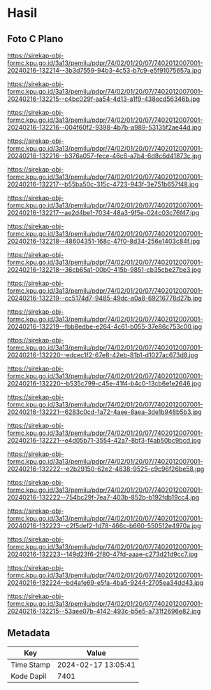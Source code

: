 # Hasil

## Foto C Plano

https://sirekap-obj-formc.kpu.go.id/3a13/pemilu/pdpr/74/02/01/20/07/7402012007001-20240216-132214--3b3d7559-94b3-4c53-b7c9-e5f91075657a.jpg

https://sirekap-obj-formc.kpu.go.id/3a13/pemilu/pdpr/74/02/01/20/07/7402012007001-20240216-132215--c4bc029f-aa54-4d13-a1f9-438ecd56346b.jpg

https://sirekap-obj-formc.kpu.go.id/3a13/pemilu/pdpr/74/02/01/20/07/7402012007001-20240216-132216--004f60f2-9398-4b7b-a989-53135f2ae44d.jpg

https://sirekap-obj-formc.kpu.go.id/3a13/pemilu/pdpr/74/02/01/20/07/7402012007001-20240216-132216--b376a057-fece-46c6-a7b4-6d8c6d41873c.jpg

https://sirekap-obj-formc.kpu.go.id/3a13/pemilu/pdpr/74/02/01/20/07/7402012007001-20240216-132217--b55ba50c-315c-4723-943f-3e751b657f48.jpg

https://sirekap-obj-formc.kpu.go.id/3a13/pemilu/pdpr/74/02/01/20/07/7402012007001-20240216-132217--ae2d4be1-7034-48a3-9f5e-024c03c76f47.jpg

https://sirekap-obj-formc.kpu.go.id/3a13/pemilu/pdpr/74/02/01/20/07/7402012007001-20240216-132218--48604351-168c-47f0-8d34-256e1403c84f.jpg

https://sirekap-obj-formc.kpu.go.id/3a13/pemilu/pdpr/74/02/01/20/07/7402012007001-20240216-132218--36cb65a1-00b0-415b-9851-cb35cbe27be3.jpg

https://sirekap-obj-formc.kpu.go.id/3a13/pemilu/pdpr/74/02/01/20/07/7402012007001-20240216-132219--cc5174d7-9485-49dc-a0a8-69216778d27b.jpg

https://sirekap-obj-formc.kpu.go.id/3a13/pemilu/pdpr/74/02/01/20/07/7402012007001-20240216-132219--fbb8edbe-e264-4c61-b055-37e86c753c00.jpg

https://sirekap-obj-formc.kpu.go.id/3a13/pemilu/pdpr/74/02/01/20/07/7402012007001-20240216-132220--edcec1f2-67e8-42eb-81b1-d1027ac673d8.jpg

https://sirekap-obj-formc.kpu.go.id/3a13/pemilu/pdpr/74/02/01/20/07/7402012007001-20240216-132220--b535c799-c45e-41f4-b4c0-13cb6e1e2646.jpg

https://sirekap-obj-formc.kpu.go.id/3a13/pemilu/pdpr/74/02/01/20/07/7402012007001-20240216-132221--6283c0cd-1a72-4aee-8aea-3de1b948b5b3.jpg

https://sirekap-obj-formc.kpu.go.id/3a13/pemilu/pdpr/74/02/01/20/07/7402012007001-20240216-132221--e4d05b71-3554-42a7-8bf3-f4ab50bc9bcd.jpg

https://sirekap-obj-formc.kpu.go.id/3a13/pemilu/pdpr/74/02/01/20/07/7402012007001-20240216-132222--e2b29150-62e2-4838-9525-c9c96f26be58.jpg

https://sirekap-obj-formc.kpu.go.id/3a13/pemilu/pdpr/74/02/01/20/07/7402012007001-20240216-132222--754bc29f-7ea7-403b-852b-b192fdb19cc4.jpg

https://sirekap-obj-formc.kpu.go.id/3a13/pemilu/pdpr/74/02/01/20/07/7402012007001-20240216-132223--c2f5def2-1d78-466c-b660-550512e4970a.jpg

https://sirekap-obj-formc.kpu.go.id/3a13/pemilu/pdpr/74/02/01/20/07/7402012007001-20240216-132223--149d23f6-2f80-47fd-aaae-c273d21d9cc7.jpg

https://sirekap-obj-formc.kpu.go.id/3a13/pemilu/pdpr/74/02/01/20/07/7402012007001-20240216-132224--bd4afe69-e5fa-4ba5-9244-2705ea34dd43.jpg

https://sirekap-obj-formc.kpu.go.id/3a13/pemilu/pdpr/74/02/01/20/07/7402012007001-20240216-132215--53aee07b-4142-493c-b5e5-a731f2696e82.jpg


## Metadata

| Key        | Value               |
| ---------- | ------------------- |
| Time Stamp | 2024-02-17 13:05:41 |
| Kode Dapil | 7401                |



